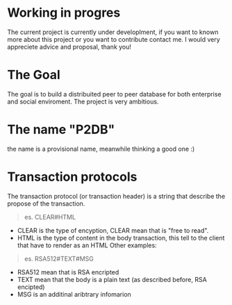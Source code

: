 # Working in progres
The current project is currently under developlment, if you want to known more about this project or you want to contribute contact me.
I would very appreciete advice and proposal, thank you!

# The Goal
The goal is to build a distribuited peer to peer database for both enterprise and social enviroment. The project is very ambitious.

# The name "P2DB"
the name is a provisional name, meanwhile thinking a good one :)

# Transaction protocols
The transaction protocol (or transaction header) is a string that describe the propose of the transaction.
 > es. CLEAR#HTML
 - CLEAR is the type of encyption, CLEAR mean that is "free to read".
 - HTML is the type of content in the body transaction, this tell to the client that have to render as an HTML
Other examples:
 > es. RSA512#TEXT#MSG
 - RSA512 mean that is RSA encripted
 - TEXT mean that the body is a plain text (as described before, RSA encipted)
 - MSG is an additinal aribtrary infomarion